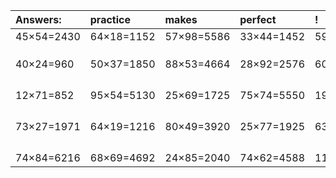 | Answers: | practice | makes | perfect | ! |
| :--- | :--- | :--- | :--- | :--- |
| 45×54=2430 | 64×18=1152 | 57×98=5586 | 33×44=1452 | 59×57=3363 | 
|   |   |   |   |   | 
|   |   |   |   |   | 
|   |   |   |   |   | 
| 40×24=960 | 50×37=1850 | 88×53=4664 | 28×92=2576 | 60×82=4920 | 
|   |   |   |   |   | 
|   |   |   |   |   | 
|   |   |   |   |   | 
|   |   |   |   |   | 
| 12×71=852 | 95×54=5130 | 25×69=1725 | 75×74=5550 | 19×18=342 | 
|   |   |   |   |   | 
|   |   |   |   |   | 
|   |   |   |   |   | 
|   |   |   |   |   | 
| 73×27=1971 | 64×19=1216 | 80×49=3920 | 25×77=1925 | 63×61=3843 | 
|   |   |   |   |   | 
|   |   |   |   |   | 
|   |   |   |   |   | 
|   |   |   |   |   | 
| 74×84=6216 | 68×69=4692 | 24×85=2040 | 74×62=4588 | 11×16=176 | 
